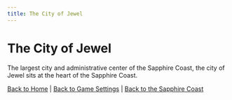 ```yaml
---
title: The City of Jewel
---
```


# The City of Jewel

The largest city and administrative center of the Sapphire Coast, the city of Jewel sits at the heart of the Sapphire Coast.

[Back to Home]({{site.baseurl}}/)
|
[Back to Game Settings]({{site.baseurl}}/settings)
|
[Back to the Sapphire Coast]({{site.baseurl}}/settings/sapphire-coast)
